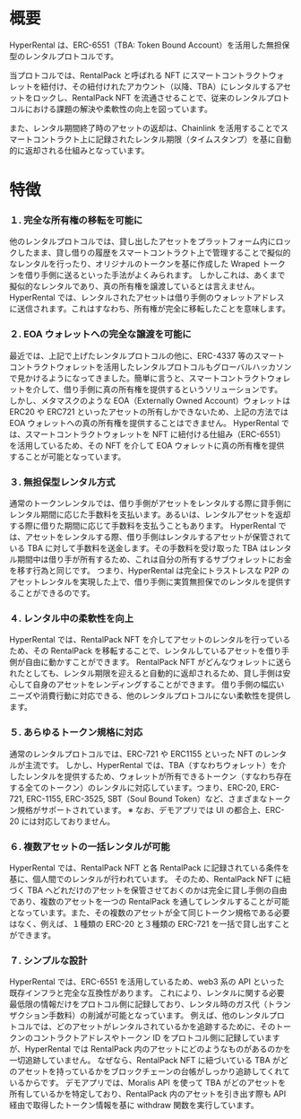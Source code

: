 # 概要

HyperRental は、ERC-6551（TBA: Token Bound Account）を活用した無担保型のレンタルプロトコルです。

当プロトコルでは、RentalPack と呼ばれる NFT にスマートコントラクトウォレットを紐付け、その紐付けれたアカウント（以降、TBA）にレンタルするアセットをロックし、RentalPack NFT を流通させることで、従来のレンタルプロトコルにおける課題の解決や柔軟性の向上を図っています。

また、レンタル期間終了時のアセットの返却は、Chainlink を活用することでスマートコントラクト上に記録されたレンタル期限（タイムスタンプ）を基に自動的に返却される仕組みとなっています。

# 特徴

### １. 完全な所有権の移転を可能に

他のレンタルプロトコルでは、貸し出したアセットをプラットフォーム内にロックしたまま、貸し借りの履歴をスマートコントラクト上で管理することで擬似的なレンタルを行ったり、オリジナルのトークンを基に作成した Wraped トークンを借り手側に送るといった手法がよくみられます。
しかしこれは、あくまで擬似的なレンタルであり、真の所有権を譲渡しているとは言えません。
HyperRental では、レンタルされたアセットは借り手側のウォレットアドレスに送信されます。これはすなわち、所有権が完全に移転したことを意味します。

### ２. EOA ウォレットへの完全な譲渡を可能に

最近では、上記で上げたレンタルプロトコルの他に、ERC-4337 等のスマートコントラクトウォレットを活用したレンタルプロトコルもグローバルハッカソンで見かけるようになってきました。簡単に言うと、スマートコントラクトウォレットを介して、借り手側に真の所有権を提供するというソリューションです。
しかし、メタマスクのような EOA（Externally Owned Account）ウォレットは ERC20 や ERC721 といったアセットの所有しかできないため、上記の方法では EOA ウォレットへの真の所有権を提供することはできません。
HyperRental では、スマートコントラクトウォレットを NFT に紐付ける仕組み（ERC-6551）を活用しているため、その NFT を介して EOA ウォレットに真の所有権を提供することが可能となっています。

### ３. 無担保型レンタル方式

通常のトークンレンタルでは、借り手側がアセットをレンタルする際に貸手側にレンタル期間に応じた手数料を支払います。あるいは、レンタルアセットを返却する際に借りた期間に応じて手数料を支払うこともあります。
HyperRental では、アセットをレンタルする際、借り手側はレンタルするアセットが保管されている TBA に対して手数料を送金します。その手数料を受け取った TBA はレンタル期間中は借り手が所有するため、これは自分の所有するサブウォレットにお金を移す行為と同じです。
つまり、HyperRental は完全にトラストレスな P2P のアセットレンタルを実現した上で、借り手側に実質無担保でのレンタルを提供することができるのです。

### ４. レンタル中の柔軟性を向上

HyperRental では、RentalPack NFT を介してアセットのレンタルを行っているため、その RentalPack を移転することで、レンタルしているアセットを借り手側が自由に動かすことができます。
RentalPack NFT がどんなウォレットに送られたとしても、レンタル期限を迎えると自動的に返却されるため、貸し手側は安心して自身のアセットをレンディングすることができます。
借り手側の幅広いニーズや消費行動に対応できる、他のレンタルプロトコルにない柔軟性を提供します。

### ５. あらゆるトークン規格に対応

通常のレンタルプロトコルでは、ERC-721 や ERC1155 といった NFT のレンタルが主流です。
しかし、HyperRental では、TBA（すなわちウォレット）を介したレンタルを提供するため、ウォレットが所有できるトークン（すなわち存在する全てのトークン）のレンタルに対応しています。つまり、ERC-20, ERC-721, ERC-1155, ERC-3525, SBT（Soul Bound Token）など、さまざまなトークン規格がサポートされています。
※ なお、デモアプリでは UI の都合上、ERC-20 には対応しておりません。

### ６. 複数アセットの一括レンタルが可能

HyperRental では、RentalPack NFT と各 RentalPack に記録されている条件を基に、個人間でのレンタルが行われています。
そのため、RentalPack NFT に紐づく TBA へどれだけのアセットを保管させておくのかは完全に貸し手側の自由であり、複数のアセットを一つの RentalPack を通してレンタルすることが可能となっています。また、その複数のアセットが全て同じトークン規格である必要はなく、例えば、１種類の ERC-20 と３種類の ERC-721 を一括で貸し出すことができます。

### ７. シンプルな設計

HyperRental では、ERC-6551 を活用しているため、web3 系の API といった既存インフラと完全な互換性があります。
これにより、レンタルに関する必要最低限の情報だけをプロトコル側に記録しており、レンタル時のガス代（トランザクション手数料）の削減が可能となっています。
例えば、他のレンタルプロトコルでは、どのアセットがレンタルされているかを追跡するために、そのトークンのコントラクトアドレスやトークン ID をプロトコル側に記録していますが、HyperRental では RentalPack 内のアセットにどのようなものがあるのかを一切追跡していません。
なぜなら、RentalPack NFT に紐づいている TBA がどのアセットを持っているかをブロックチェーンの台帳がしっかり追跡してくれているからです。
デモアプリでは、Moralis API を使って TBA がどのアセットを所有しているかを特定しており、RentalPack 内のアセットを引き出す際も API 経由で取得したトークン情報を基に withdraw 関数を実行しています。
